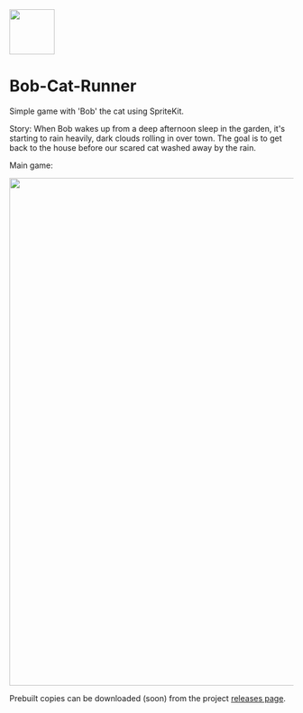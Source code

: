 <img src="http://i.imgur.com/FUJUZfI.png" width="80px" />
<h1>Bob-Cat-Runner</h1>

Simple game with 'Bob' the cat using SpriteKit.

Story: When Bob wakes up from a deep afternoon sleep in the garden, it's starting to rain heavily, dark clouds rolling in over town.
The goal is to get back to the house before our scared cat washed away by the rain.

Main game:

<img src="http://i.imgur.com/lXHQU30.jpg" width="900px" />


Prebuilt copies can be downloaded (soon) from the project [releases page](https://github.com/balazs630/Bob-Cat-Runner/releases).
